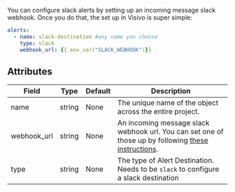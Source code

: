 You can configure slack alerts by setting up an incoming message slack webhook. Once you do that, the set up in Visivo is super simple:
``` yaml
alerts:
  - name: slack-destination #any name you choose
    type: slack
    webhook_url: {{ env_var("SLACK_WEBHOOK")}}
```
## Attributes
| Field | Type | Default | Description |
|-------|------|---------|-------------|
| name | string | None | The unique name of the object across the entire project. |
| webhook_url | string | None | An incoming message slack webhook url. You can set one of those up by following <a href='https://api.slack.com/messaging/webhooks'>these instructions</a>. |
| type | string | None | The type of Alert Destination. Needs to be `slack` to configure a slack destination |
